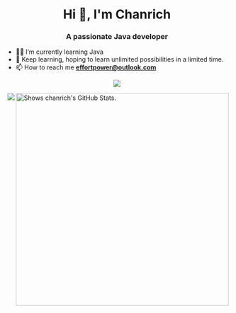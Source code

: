 <h1 align="center">Hi 👋, I'm Chanrich</h1>
<h3 align="center">A passionate Java developer</h3>

<!-- - 🔭 I’m currently working on [hao.co.ke](https://hao.co.ke) -->
- 👨‍💻  I’m currently learning Java
- 🌱 Keep learning, hoping to learn unlimited possibilities in a limited time.
- 📫 How to reach me **effortpower@outlook.com**

<p align="center">
  <a href="https://github.com/ccczg">
    <img src="https://github-profile-trophy.vercel.app/?username=ccczg&theme=darkhub" />
  </a>
</p>

<a align="left" href="https://github.com/pulls?q=author%3Accczg">
  <picture>
    <source media="(prefers-color-scheme: dark)" srcset="https://github-stats.liuli.lol/api?username=ccczg&theme=vue-dark&show_icons=true&include_all_commits=true&count_private=true">
    <img alt="Shows chanrich's GitHub Stats." align="right" width="480px" src="https://github-stats.liuli.lol/api?username=ccczg&theme=vue&show_icons=true&include_all_commits=true&count_private=true">
  </picture>
</a>

<a align="right"  href="https://github.com/ccczg">
  <img align="right" src="https://metrics.lecoq.io/ccczg?template=classic&base.activity=0&base.community=0&base.repositories=0&base.metadata=0&isocalendar=1&base=header%2C%20activity%2C%20community%2C%20repositories%2C%20metadata&base.indepth=false&base.hireable=false&isocalendar=false&isocalendar.duration=full-year&config.timezone=Asia%2FShanghai">
</a>
  

